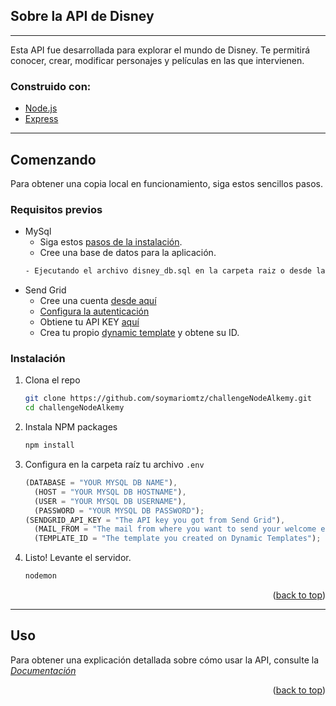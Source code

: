## Sobre la API de Disney

---

Esta API fue desarrollada para explorar el mundo de Disney. Te permitirá conocer, crear, modificar personajes y películas en las que intervienen.

### Construido con:

- [Node.js](https://nodejs.org/en/)
- [Express](https://expressjs.com/)

---

## Comenzando

Para obtener una copia local en funcionamiento, siga estos sencillos pasos.

###

### Requisitos previos

- MySql
  - Siga estos [pasos de la instalación](https://dev.mysql.com/doc/mysql-installation-excerpt/5.7/en/).
  - Cree una base de datos para la aplicación.
  ```sh
  - Ejecutando el archivo disney_db.sql en la carpeta raiz o desde la carpeta db ejecutar los script individualmente.
  ```
- Send Grid
  - Cree una cuenta [desde aquí](https://sendgrid.com/)
  - [Configura la autenticación](https://docs.sendgrid.com/ui/account-and-settings/how-to-set-up-domain-authentication#setting-up-domain-authentication)
  - Obtiene tu API KEY [aquí](https://app.sendgrid.com/settings/api_keys)
  - Crea tu propio [dynamic template](https://sendgrid.com/dynamic_templates) y obtene su ID.

### Instalación

1. Clona el repo
   ```sh
   git clone https://github.com/soymariomtz/challengeNodeAlkemy.git
   cd challengeNodeAlkemy
   ```
2. Instala NPM packages
   ```sh
   npm install
   ```
3. Configura en la carpeta raíz tu archivo `.env`

   ```js
   (DATABASE = "YOUR MYSQL DB NAME"),
     (HOST = "YOUR MYSQL DB HOSTNAME"),
     (USER = "YOUR MYSQL DB USERNAME"),
     (PASSWORD = "YOUR MYSQL DB PASSWORD");
   (SENDGRID_API_KEY = "The API key you got from Send Grid"),
     (MAIL_FROM = "The mail from where you want to send your welcome email"),
     (TEMPLATE_ID = "The template you created on Dynamic Templates");
   ```

4. Listo! Levante el servidor.
   ```sh
   nodemon
   ```

<p align="right">(<a href="#top">back to top</a>)</p>

---

## Uso

Para obtener una explicación detallada sobre cómo usar la API, consulte la _[Documentación](https://documenter.getpostman.com/view/18853937/UyrEiahg)_

<p align="right">(<a href="#top">back to top</a>)</p>
